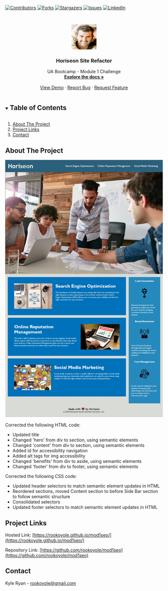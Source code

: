 <!--
*** Thanks for checking out the Best-README-Template. If you have a suggestion
*** that would make this better, please fork the repo and create a pull request
*** or simply open an issue with the tag "enhancement".
*** Thanks again! Now go create something AMAZING! :D
***
***
***
*** To avoid retyping too much info. Do a search and replace for the following:
*** github_username, repo_name, twitter_handle, email, project_title, project_description
-->



<!-- PROJECT SHIELDS -->
<!--
*** I'm using markdown "reference style" links for readability.
*** Reference links are enclosed in brackets [ ] instead of parentheses ( ).
*** See the bottom of this document for the declaration of the reference variables
*** for contributors-url, forks-url, etc. This is an optional, concise syntax you may use.
*** https://www.markdownguide.org/basic-syntax/#reference-style-links
-->
[![Contributors][contributors-shield]][contributors-url]
[![Forks][forks-shield]][forks-url]
[![Stargazers][stars-shield]][stars-url]
[![Issues][issues-shield]][issues-url]
[![LinkedIn][linkedin-shield]][linkedin-url]



<!-- PROJECT LOGO -->
<br />
<p align="center">
  <a href="https://github.com/rookoyole/mod1seo">
    <img src="assets/images/Profile-Pic.jpg" alt="Logo" width="80" height="80">
  </a>

  <h3 align="center">Horiseon Site Refactor</h3>

  <p align="center">
    UA Bootcamp - Module 1 Challenge
        <br />
        <a href="https://github.com/rookoyole/mod1seo"><strong>Explore the docs »</strong></a>
        <br />
        <br />
        <a href="https://github.com/rookoyole/mod1seo">View Demo</a>
        ·
        <a href="https://github.com/rookoyole/mod1seo/issues">Report Bug</a>
        ·
        <a href="https://github.com/rookoyole/mod1seo/issues">Request Feature</a>
  </p>
</p>



<!-- TABLE OF CONTENTS -->
<details open="open">
  <summary><h2 style="display: inline-block">Table of Contents</h2></summary>
  <ol>
    <li><a href="#about-the-project">About The Project</a></li>
    <li><a href="#links">Project Links</a></li>
    <li><a href="#contact">Contact</a></li>
  </ol>
</details>



<!-- ABOUT THE PROJECT -->
## About The Project

[![Product Name Screen Shot][product-screenshot]](assets/images/screenshot.png)


Corrected the following HTML code:

* Updated title
* Changed 'hero' from div to section, using semantic elements
* Changed 'content' from div to section, using semantic elements
* Added id for accessibility navigation
* Added alt tags for img accessibility
* Changed 'benefits' from div to aside, using semantic elements
* Changed 'footer' from div to footer, using semantic elements

Corrected the following CSS code:

* Updated header selectors to match semantic element updates in HTML
* Reordered sections, moved Content section to before Side Bar section to follow semantic structure
* Consolidated selectors
* Updated footer selectors to match semantic element updates in HTML

<!-- PROJECT LINKS -->
## Project Links

Hosted Link: [https://rookoyole.github.io/mod1seo/](https://rookoyole.github.io/mod1seo/)

Repository Link: [https://github.com/rookoyole/mod1seo](https://github.com/rookoyole/mod1seo)

<!-- CONTACT -->
## Contact

Kyle Ryan - rookoyole@gmail.com


<!-- MARKDOWN LINKS & IMAGES -->
<!-- https://www.markdownguide.org/basic-syntax/#reference-style-links -->
[contributors-shield]: https://img.shields.io/github/contributors/rookoyole/mod1seo.svg?style=for-the-badge
[contributors-url]: https://github.com/rookoyole/mod1seo/graphs/contributors
[forks-shield]: https://img.shields.io/github/forks/rookoyole/mod1seo.svg?style=for-the-badge
[forks-url]: https://github.com/rookoyole/mod1seo/network/members
[stars-shield]: https://img.shields.io/github/stars/rookoyole/mod1seo.svg?style=for-the-badge
[stars-url]: https://github.com/rookoyole/mod1seo/stargazers
[issues-shield]: https://img.shields.io/github/issues/rookoyole/mod1seo.svg?style=for-the-badge
[issues-url]: https://github.com/rookoyole/mod1seo/issues
[linkedin-shield]: https://img.shields.io/badge/-LinkedIn-black.svg?style=for-the-badge&logo=linkedin&colorB=555
[linkedin-url]: www.linkedin.com/in/kyle-ryan-5b526023
[product-screenshot]: assets/images/site-screenshot.jpg